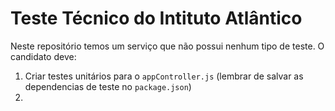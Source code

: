 # Teste Técnico do Intituto Atlântico

Neste repositório temos um serviço que não possui nenhum tipo de teste. O candidato deve:
1. Criar testes unitários para o `appController.js` (lembrar de salvar as dependencias de teste no `package.json`)
1. 